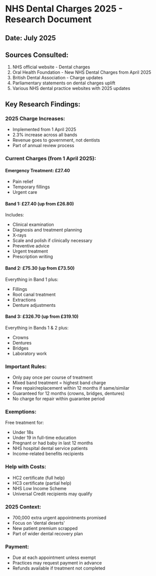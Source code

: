 # NHS Dental Charges 2025 - Research Document

## Date: July 2025

## Sources Consulted:
1. NHS official website - Dental charges
2. Oral Health Foundation - New NHS Dental Charges from April 2025
3. British Dental Association - Charge updates
4. Parliamentary statements on dental charges uplift
5. Various NHS dental practice websites with 2025 updates

## Key Research Findings:

### 2025 Charge Increases:
- Implemented from 1 April 2025
- 2.3% increase across all bands
- Revenue goes to government, not dentists
- Part of annual review process

### Current Charges (from 1 April 2025):

#### Emergency Treatment: £27.40
- Pain relief
- Temporary fillings
- Urgent care

#### Band 1: £27.40 (up from £26.80)
Includes:
- Clinical examination
- Diagnosis and treatment planning
- X-rays
- Scale and polish if clinically necessary
- Preventive advice
- Urgent treatment
- Prescription writing

#### Band 2: £75.30 (up from £73.50)
Everything in Band 1 plus:
- Fillings
- Root canal treatment
- Extractions
- Denture adjustments

#### Band 3: £326.70 (up from £319.10)
Everything in Bands 1 & 2 plus:
- Crowns
- Dentures
- Bridges
- Laboratory work

### Important Rules:
- Only pay once per course of treatment
- Mixed band treatment = highest band charge
- Free repair/replacement within 12 months if same/similar
- Guaranteed for 12 months (crowns, bridges, dentures)
- No charge for repair within guarantee period

### Exemptions:
Free treatment for:
- Under 18s
- Under 19 in full-time education
- Pregnant or had baby in last 12 months
- NHS hospital dental service patients
- Income-related benefits recipients

### Help with Costs:
- HC2 certificate (full help)
- HC3 certificate (partial help)
- NHS Low Income Scheme
- Universal Credit recipients may qualify

### 2025 Context:
- 700,000 extra urgent appointments promised
- Focus on 'dental deserts'
- New patient premium scrapped
- Part of wider dental recovery plan

### Payment:
- Due at each appointment unless exempt
- Practices may request payment in advance
- Refunds available if treatment not completed